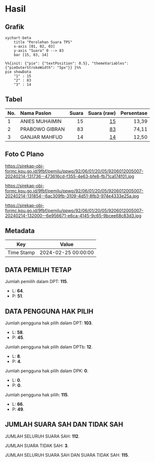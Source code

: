 # Hasil

## Grafik

```mermaid
xychart-beta
    title "Perolehan Suara TPS"
    x-axis [01, 02, 03]
    y-axis "Suara" 0 --> 83
    bar [15, 83, 14]
```

```mermaid
%%{init: {"pie": {"textPosition": 0.5}, "themeVariables": {"pieOuterStrokeWidth": "5px"}} }%%
pie showData
    "1" : 15
    "2" : 83
    "3" : 14
```

## Tabel

| No. | Nama Paslon    | Suara | Suara (raw) | Persentase |
|:--- |:-------------- | -----:| -----------:| ----------:|
| 1   | ANIES MUHAIMIN | 15    | [15][p-1]   | 13,39      |
| 2   | PRABOWO GIBRAN | 83    | [83][p-2]   | 74,11      |
| 3   | GANJAR MAHFUD  | 14    | [14][p-3]   | 12,50      |


[p-1]: https://github.com/gigit-pemilu/pemilu-2024-92-papua-barat/blob/main/pilpres/hitung-suara/sub/92-papua-barat/sub/06-teluk-bintuni/sub/01-bintuni/sub/2005-argosigemerai/sub/007-tps/sub/paslon-1.txt
[p-2]: https://github.com/gigit-pemilu/pemilu-2024-92-papua-barat/blob/main/pilpres/hitung-suara/sub/92-papua-barat/sub/06-teluk-bintuni/sub/01-bintuni/sub/2005-argosigemerai/sub/007-tps/sub/paslon-2.txt
[p-3]: https://github.com/gigit-pemilu/pemilu-2024-92-papua-barat/blob/main/pilpres/hitung-suara/sub/92-papua-barat/sub/06-teluk-bintuni/sub/01-bintuni/sub/2005-argosigemerai/sub/007-tps/sub/paslon-3.txt

## Foto C Plano

https://sirekap-obj-formc.kpu.go.id/9fbf/pemilu/ppwp/92/06/01/20/05/9206012005007-20240214-131736--473616cd-f355-4e63-bfe8-fb71ca174f01.jpg

https://sirekap-obj-formc.kpu.go.id/9fbf/pemilu/ppwp/92/06/01/20/05/9206012005007-20240214-131854--6ac309fb-3109-4d51-8fb3-974e4333e25a.jpg

https://sirekap-obj-formc.kpu.go.id/9fbf/pemilu/ppwp/92/06/01/20/05/9206012005007-20240214-132000--6e956671-e6ca-4145-9c65-9bcee68c83d3.jpg


## Metadata

| Key        | Value               |
| ---------- | ------------------- |
| Time Stamp | 2024-02-25 00:00:00 |


## DATA PEMILIH TETAP

Jumlah pemilih dalam DPT: **115**.
 * L: **64**.
 * P: **51**.

## DATA PENGGUNA HAK PILIH

Jumlah pengguna hak pilih dalam DPT: **103**.
 * L: **58**.
 * P: **45**.

Jumlah pengguna hak pilih dalam DPTb: **12**.
 * L: **8**.
 * P: **4**.

Jumlah pengguna hak pilih dalam DPK: **0**.
 * L: **0**.
 * P: **0**.

Jumlah pengguna hak pilih: **115**.
 * L: **66**.
 * P: **49**.

## JUMLAH SUARA SAH DAN TIDAK SAH

JUMLAH SELURUH SUARA SAH: **112**.

JUMLAH SUARA TIDAK SAH: **3**.

JUMLAH SELURUH SUARA SAH DAN SUARA TIDAK SAH: **115**.


